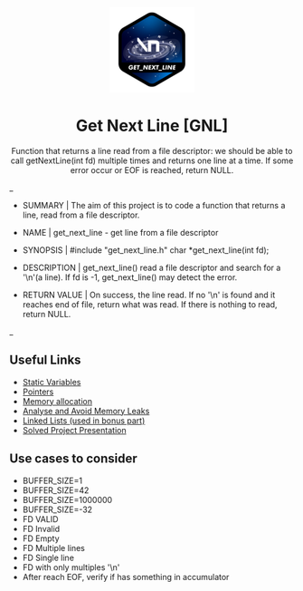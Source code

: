 <p align="center">
<img src="./gnl-logo.png" />
</p>
<h1 align="center">Get Next Line [GNL] </h1>
<p align="center">Function that returns a line read from a file descriptor: we should be
able to call getNextLine(int fd) multiple times and returns one line at a time. If some error occur or EOF is reached, return NULL.</p>

_

- SUMMARY |
The aim of this project is to code a function that returns a line, read from a file descriptor.

- NAME |
get_next_line - get line from a file descriptor

- SYNOPSIS |
#include "get_next_line.h"
char	*get_next_line(int fd);

- DESCRIPTION |
get_next_line() read a file descriptor and search for a '\n'(a line). If fd is -1, get_next_line() may detect the error.

- RETURN VALUE |
On success, the line read. If no '\n' is found and it reaches end of file, return what was read. If there is nothing to read, return NULL.

_

<h2>Useful Links</h2>
<ul>
<li><a href="https://github.com/fegastal/42SP_get_next_line/blob/main/my-notes-about-the-project.pdf.pdf">Static Variables</a></li>
<li><a href="https://github.com/fegastal/42SP_get_next_line/blob/main/memory_CS50x_harvard.pdf">Pointers</a></li>
<li><a href="https://github.com/fegastal/42SP_get_next_line/blob/main/dynamic_allocation_sizeof.pdf">Memory allocation</a></li>
<li><a href="">Analyse and Avoid Memory Leaks</a></li>
<li><a href="">Linked Lists (used in bonus part)</a></li>
<li><a href="https://docs.google.com/presentation/d/14qBClvbDBtAzHGtXFdDfxXg1-kvE7Tq-aO5THwi3ANU/edit?usp=sharing">Solved Project Presentation</a></li>
</ul>

<h2>Use cases to consider</h2>
<ul>
<li>BUFFER_SIZE=1</li>
<li>BUFFER_SIZE=42</li>
<li>BUFFER_SIZE=1000000</li>
<li>BUFFER_SIZE=-32</li>
<li>FD VALID</li>
<li>FD Invalid</li>
<li>FD Empty</li>
<li>FD Multiple lines</li>
<li>FD Single line</li>
<li>FD with only multiples '\n'</li>
<li>After reach EOF, verify if has something in accumulator</li>
</ul>
